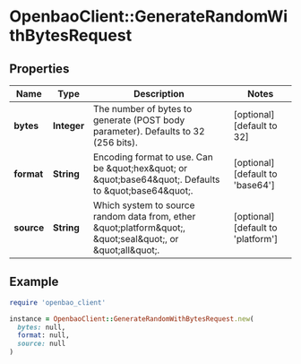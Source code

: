 # OpenbaoClient::GenerateRandomWithBytesRequest

## Properties

| Name | Type | Description | Notes |
| ---- | ---- | ----------- | ----- |
| **bytes** | **Integer** | The number of bytes to generate (POST body parameter). Defaults to 32 (256 bits). | [optional][default to 32] |
| **format** | **String** | Encoding format to use. Can be \&quot;hex\&quot; or \&quot;base64\&quot;. Defaults to \&quot;base64\&quot;. | [optional][default to &#39;base64&#39;] |
| **source** | **String** | Which system to source random data from, ether \&quot;platform\&quot;, \&quot;seal\&quot;, or \&quot;all\&quot;. | [optional][default to &#39;platform&#39;] |

## Example

```ruby
require 'openbao_client'

instance = OpenbaoClient::GenerateRandomWithBytesRequest.new(
  bytes: null,
  format: null,
  source: null
)
```

